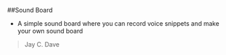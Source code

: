 ##Sound Board
* A simple sound board where you can record voice snippets and make your own sound board
>Jay C. Dave
